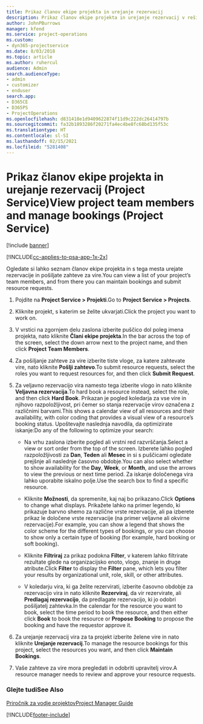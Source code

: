 ```yaml
---
title: Prikaz članov ekipe projekta in urejanje rezervacij
description: Prikaz članov ekipe projekta in urejanje rezervacij v rešitvi Project Service
author: JohnPBurrows
manager: kfend
ms.service: project-operations
ms.custom:
- dyn365-projectservice
ms.date: 8/03/2018
ms.topic: article
ms.author: ruhercul
audience: Admin
search.audienceType:
- admin
- customizer
- enduser
search.app:
- D365CE
- D365PS
- ProjectOperations
ms.openlocfilehash: d831418e1d9409622874f11d9c222dc26414797b
ms.sourcegitcommit: fa32b1893286f20271fa4ec4be8fc68bd135f53c
ms.translationtype: HT
ms.contentlocale: sl-SI
ms.lasthandoff: 02/15/2021
ms.locfileid: "5281408"
---
```

# <a name="view-project-team-members-and-manage-bookings-project-service"></a><span data-ttu-id="158cd-103">Prikaz članov ekipe projekta in urejanje rezervacij (Project Service)</span><span class="sxs-lookup"><span data-stu-id="158cd-103">View project team members and manage bookings (Project Service)</span></span>

[!include [banner](../includes/psa-now-project-operations.md)]

[!INCLUDE[cc-applies-to-psa-app-1x-2x](../includes/cc-applies-to-psa-app-1x-2x.md)]

<span data-ttu-id="158cd-104">Ogledate si lahko seznam članov ekipe projekta in s tega mesta urejate rezervacije in pošiljate zahteve za vire.</span><span class="sxs-lookup"><span data-stu-id="158cd-104">You can view a list of your project’s team members, and from there you can maintain bookings and submit resource requests.</span></span>  
  
1.  <span data-ttu-id="158cd-105">Pojdite na **Project Service > Projekti**.</span><span class="sxs-lookup"><span data-stu-id="158cd-105">Go to **Project Service > Projects**.</span></span>  
  
2.  <span data-ttu-id="158cd-106">Kliknite projekt, s katerim se želite ukvarjati.</span><span class="sxs-lookup"><span data-stu-id="158cd-106">Click the project you want to work on.</span></span>  
  
3.  <span data-ttu-id="158cd-107">V vrstici na zgornjem delu zaslona izberite puščico dol poleg imena projekta, nato kliknite **Člani ekipe projekta**.</span><span class="sxs-lookup"><span data-stu-id="158cd-107">In the bar across the top of the screen, select the down arrow next to the project name, and then click **Project Team Members**.</span></span>  
  
4.  <span data-ttu-id="158cd-108">Za pošiljanje zahteve za vire izberite tiste vloge, za katere zahtevate vire, nato kliknite **Pošlji zahtevo**.</span><span class="sxs-lookup"><span data-stu-id="158cd-108">To submit resource requests, select the roles you want to request resources for, and then click **Submit Request**.</span></span>  
  
5.  <span data-ttu-id="158cd-109">Za veljavno rezervacijo vira namesto tega izberite vlogo in nato kliknite **Veljavna rezervacija**.</span><span class="sxs-lookup"><span data-stu-id="158cd-109">To hard book a resource instead, select the role, and then click **Hard Book**.</span></span> <span data-ttu-id="158cd-110">Prikazan je pogled koledarja za vse vire in njihovo razpoložljivost, pri čemer so stanja rezervacije virov označena z različnimi barvami.</span><span class="sxs-lookup"><span data-stu-id="158cd-110">This shows a calendar view of all resources and their availability, with color coding that provides a visual view of a resource’s booking status.</span></span> <span data-ttu-id="158cd-111">Upoštevajte naslednja navodila, da optimizirate iskanje:</span><span class="sxs-lookup"><span data-stu-id="158cd-111">Do any of the following to optimize your search:</span></span>  
  
    -   <span data-ttu-id="158cd-112">Na vrhu zaslona izberite pogled ali vrstni red razvrščanja.</span><span class="sxs-lookup"><span data-stu-id="158cd-112">Select a view or sort order from the top of the screen.</span></span> <span data-ttu-id="158cd-113">Izberete lahko pogled razpoložljivosti za **Dan**, **Teden** ali **Mesec** in si s puščicami ogledate prejšnje ali naslednje časovno obdobje.</span><span class="sxs-lookup"><span data-stu-id="158cd-113">You can also select whether to show availability for the **Day**, **Week**, or **Month**, and use the arrows to view the previous or next time period.</span></span> <span data-ttu-id="158cd-114">Za iskanje določenega vira lahko uporabite iskalno polje.</span><span class="sxs-lookup"><span data-stu-id="158cd-114">Use the search box to find a specific resource.</span></span>  
  
    -   <span data-ttu-id="158cd-115">Kliknite **Možnosti**, da spremenite, kaj naj bo prikazano.</span><span class="sxs-lookup"><span data-stu-id="158cd-115">Click **Options** to change what displays.</span></span> <span data-ttu-id="158cd-116">Prikažete lahko na primer legendo, ki prikazuje barvno shemo za različne vrste rezervacije, ali pa izberete prikaz le določene vrste rezervacije (na primer veljavne ali okvirne rezervacije).</span><span class="sxs-lookup"><span data-stu-id="158cd-116">For example, you can show a legend that shows the color scheme for the different types of bookings, or you can choose to show only a certain type of booking (for example, hard booking or soft booking).</span></span>  
  
    -   <span data-ttu-id="158cd-117">Kliknite **Filtriraj** za prikaz podokna **Filter**, v katerem lahko filtrirate rezultate glede na organizacijsko enoto, vlogo, znanje in druge atribute.</span><span class="sxs-lookup"><span data-stu-id="158cd-117">Click **Filter** to display the **Filter** pane, which lets you filter your results by organizational unit, role, skill, or other attributes.</span></span>  
  
    -   <span data-ttu-id="158cd-118">V koledarju vira, ki ga želite rezervirati, izberite časovno obdobje za rezervacijo vira in nato kliknite **Rezerviraj**, da vir rezervirate, ali **Predlagaj rezervacijo**, da predlagate rezervacijo, ki jo odobri pošiljatelj zahtevka.</span><span class="sxs-lookup"><span data-stu-id="158cd-118">In the calendar for the resource you want to book, select the time period to book the resource, and then either click **Book** to book the resource or **Propose Booking** to propose the booking and have the requestor approve it.</span></span>  
  
6.  <span data-ttu-id="158cd-119">Za urejanje rezervacij vira za ta projekt izberite želene vire in nato kliknite **Urejanje rezervacij**.</span><span class="sxs-lookup"><span data-stu-id="158cd-119">To manage the resource bookings for this project, select the resources you want, and then click **Maintain Bookings**.</span></span>  
  
7.  <span data-ttu-id="158cd-120">Vaše zahteve za vire mora pregledati in odobriti upravitelj virov.</span><span class="sxs-lookup"><span data-stu-id="158cd-120">A resource manager needs to review and approve your resource requests.</span></span>  
  
### <a name="see-also"></a><span data-ttu-id="158cd-121">Glejte tudi</span><span class="sxs-lookup"><span data-stu-id="158cd-121">See Also</span></span>  
 [<span data-ttu-id="158cd-122">Priročnik za vodje projektov</span><span class="sxs-lookup"><span data-stu-id="158cd-122">Project Manager Guide</span></span>](../psa/project-manager-guide.md)


[!INCLUDE[footer-include](../includes/footer-banner.md)]